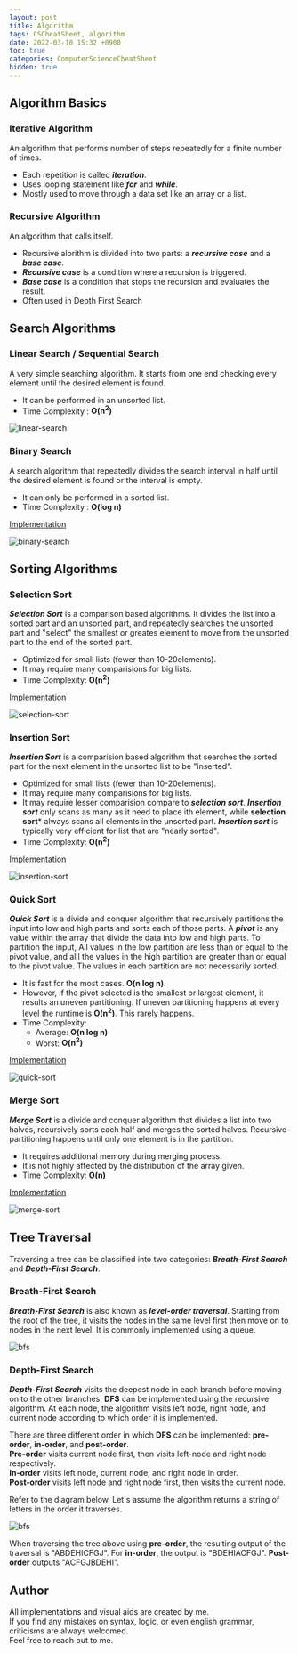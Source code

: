```yaml
---
layout: post
title: Algorithm
tags: CSCheatSheet, algorithm
date: 2022-03-10 15:32 +0900
toc: true
categories: ComputerScienceCheatSheet
hidden: true
---
```


## Algorithm Basics
### Iterative Algorithm
An algorithm that performs number of steps repeatedly for a finite number of times. 
* Each repetition is called ***iteration***.
* Uses looping statement like ***for*** and ***while***.
* Mostly used to move through a data set like an array or a list. 


### Recursive Algorithm
An algorithm that calls itself.
* Recursive alorithm is divided into two parts: a ***recursive case*** and a ***base case***.
* ***Recursive case*** is a condition where a recursion is triggered.
* ***Base case*** is a condition that stops the recursion and evaluates the result.
* Often used in Depth First Search


## Search Algorithms
### Linear Search / Sequential Search
A very simple searching algorithm. It starts from one end checking every element until the desired element is found.
* It can be performed in an unsorted list.
* Time Complexity : **O(n<sup>2</sup>)**

![linear-search](https://kwangjong.github.io/CSCheatSheet/img/linear-search.gif)


### Binary Search
A search algorithm that repeatedly divides the search interval in half until the desired element is found or the interval is empty.
* It can only be performed in a sorted list.
* Time Complexity : **O(log n)**

[Implementation](https://github.com/Kwangjong/CSCheatSheet/blob/main/implementation/binary-search.py)

![binary-search](https://kwangjong.github.io/CSCheatSheet/img/binary-search.gif)
  
  
## Sorting Algorithms
### Selection Sort
***Selection Sort*** is a comparison based algorithms. It divides the list into a sorted part and an unsorted part, and repeatedly searches the unsorted part and "select" the smallest or greates element to move from the unsorted part to the end of the sorted part.
* Optimized for small lists (fewer than 10-20elements).
* It may require many comparisions for big lists.
* Time Complexity: **O(n<sup>2</sup>)**

[Implementation](https://github.com/Kwangjong/CSCheatSheet/blob/main/implementation/selection-sort.py)

![selection-sort](https://kwangjong.github.io/CSCheatSheet/img/selection-sort.gif)


### Insertion Sort
***Insertion Sort*** is a comparision based algorithm that searches the sorted part for the next element in the unsorted list to be "inserted".
* Optimized for small lists (fewer than 10-20elements).
* It may require many comparisions for big lists.
* It may require lesser comparision compare to ***selection sort***. ***Insertion sort*** only scans as many as it need to place ith element, while **selection sort*** always scans all elements in the unsorted part. ***Insertion sort*** is typically very efficient for list that are "nearly sorted".
* Time Complexity: **O(n<sup>2</sup>)**

[Implementation](https://github.com/Kwangjong/CSCheatSheet/blob/main/implementation/insertion-sort.py)

![insertion-sort](https://kwangjong.github.io/CSCheatSheet/img/insertion-sort.gif)


### Quick Sort
***Quick Sort*** is a divide and conquer algorithm that recursively partitions the input into low and high parts and sorts each of those parts. A ***pivot*** is any value within the array that divide the data into low and high parts. To partition the input, All values in the low partition are less than or equal to the pivot value, and alll the values in the high partition are greater than or equal to the pivot value. The values in each partition are not necessarily sorted.
* It is fast for the most cases. **O(n log n)**.
* However, if the pivot selected is the smallest or largest element, it results an uneven partitioning. If uneven partitioning happens at every level the runtime is **O(n<sup>2</sup>)**. This rarely happens.
* Time Complexity:
  * Average: **O(n log n)**
  * Worst: **O(n<sup>2</sup>)**

[Implementation](https://github.com/Kwangjong/CSCheatSheet/blob/main/implementation/quick-sort.py)

![quick-sort](https://kwangjong.github.io/CSCheatSheet/img/quick-sort.gif)


### Merge Sort
***Merge Sort*** is a divide and conquer algorithm that divides a list into two halves, recursively sorts each half and merges the sorted halves. Recursive partitioning happens until only one element is in the partition.
* It requires additional memory during merging process.
* It is not highly affected by the distribution of the array given.
* Time Complexity: **O(n)**

[Implementation](https://github.com/Kwangjong/CSCheatSheet/blob/main/implementation/merge-sort.py)

![merge-sort](https://kwangjong.github.io/CSCheatSheet/img/merge-sort.gif)


## Tree Traversal
Traversing a tree can be classified into two categories: ***Breath-First Search*** and ***Depth-First Search***.

### Breath-First Search
***Breath-First Search*** is also known as ***level-order traversal***. Starting from the root of the tree, it visits the nodes in the same level first then move on to nodes in the next level. It is commonly implemented using a queue.

![bfs](https://kwangjong.github.io/CSCheatSheet/img/bfs.png)

### Depth-First Search
***Depth-First Search*** visits the deepest node in each branch before moving on to the other branches. **DFS** can be implemented using the recursive algorithm. At each node, the algorithm visits left node, right node, and current node according to which order it is implemented. 

There are three different order in which **DFS** can be implemented: **pre-order**, **in-order**, and **post-order**.<br/>
**Pre-order** visits current node first, then visits left-node and right node respectively.<br/>
**In-order** visits left node, current node, and right node in order.<br/>
**Post-order** visits left node and right node first, then visits the current node. 

Refer to the diagram below. Let's assume the algorithm returns a string of letters in the order it traverses. 

![bfs](https://kwangjong.github.io/CSCheatSheet/img/bfs.png)

When traversing the tree above using **pre-order**, the resulting output of the traversal is "ABDEHICFGJ". For **in-order**, the output is "BDEHIACFGJ". **Post-order** outputs "ACFGJBDEHI".


## Author
All implementations and visual aids are created by me.<br/>
If you find any mistakes on syntax, logic, or even english grammar, criticisms are always welcomed.<br/> 
Feel free to reach out to me.

